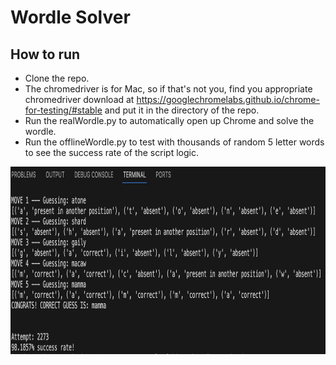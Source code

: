 # Wordle Solver 
## How to run
- Clone the repo.
- The chromedriver is for Mac, so if that's not you, find you appropriate chromedriver download at https://googlechromelabs.github.io/chrome-for-testing/#stable and put it in the directory of the repo.
- Run the realWordle.py to automatically open up Chrome and solve the wordle.
- Run the offlineWordle.py to test with thousands of random 5 letter words to see the success rate of the script logic.
<img src="https://github.com/jjhassy/wordle_solver/blob/387cf5d2d67ae120873ebd4afffe4f7d39e31a64/screenshot.png" width="900" height="300" />
